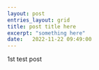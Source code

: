 ```yaml
---
layout: post
entries_layout: grid
title: post title here
excerpt: "something here"    
date:   2022-11-22 09:49:00
---
```


1st test post
